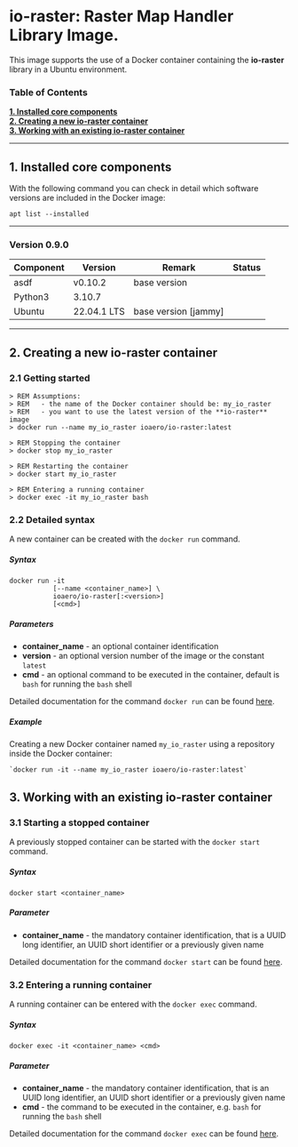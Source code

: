 # io-raster: Raster Map Handler Library Image.

This image supports the use of a Docker container containing the **io-raster** library in a Ubuntu environment.

### Table of Contents

**[1. Installed core components](#installed)**<br>
**[2. Creating a new **io-raster** container](#creating)**<br>
**[3. Working with an existing **io-raster** container](#working)**<br>

----

## <a name="installed"></a> 1. Installed core components

With the following command you can check in detail which software versions are included in the Docker image:

    apt list --installed

---

### Version 0.9.0

| Component      | Version     | Remark                           | Status |
|----------------|-------------|----------------------------------|--------|
| asdf           | v0.10.2     | base version                     |        | 
| Python3        | 3.10.7      |                                  |        |
| Ubuntu         | 22.04.1 LTS | base version [jammy]             |        | 

---

## <a name="creating"></a> 2. Creating a new **io-raster** container

### 2.1 Getting started

    > REM Assumptions:
    > REM   - the name of the Docker container should be: my_io_raster
    > REM   - you want to use the latest version of the **io-raster** image
    > docker run --name my_io_raster ioaero/io-raster:latest
            
    > REM Stopping the container
    > docker stop my_io_raster
    
    > REM Restarting the container
    > docker start my_io_raster

    > REM Entering a running container
    > docker exec -it my_io_raster bash

### 2.2 Detailed syntax

A new container can be created with the `docker run` command.

##### Syntax

    docker run -it 
               [--name <container_name>] \
               ioaero/io-raster[:<version>] 
               [<cmd>]

##### Parameters

- **container_name** - an optional container identification
- **version** - an optional version number of the image or the constant `latest`
- **cmd** - an optional command to be executed in the container, default is `bash` for running the `bash` shell

Detailed documentation for the command `docker run` can be found [here](https://docs.docker.com/engine/reference/run/).

##### Example

Creating a new Docker container named `my_io_raster` using a repository inside the Docker container:  

    `docker run -it --name my_io_raster ioaero/io-raster:latest`

## <a name="working"></a> 3. Working with an existing **io-raster** container

### 3.1 Starting a stopped container

A previously stopped container can be started with the `docker start` command.

##### Syntax

    docker start <container_name>

##### Parameter

- **container_name** - the mandatory container identification, that is a UUID long identifier, an UUID short identifier or a previously given name

Detailed documentation for the command `docker start` can be found [here](https://docs.docker.com/engine/reference/commandline/start/).

### 3.2 Entering a running container

A running container can be entered with the `docker exec` command.

##### Syntax

    docker exec -it <container_name> <cmd>

##### Parameter

- **container_name** - the mandatory container identification, that is an UUID long identifier, an UUID short identifier or a previously given name
- **cmd** - the command to be executed in the container, e.g. `bash` for running the `bash` shell

Detailed documentation for the command `docker exec` can be found [here](https://docs.docker.com/engine/reference/commandline/exec/).
